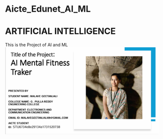 # Aicte_Edunet_AI_ML
# ARTIFICIAL INTELLIGENCE
This is the Project of AI and ML 
<img src="https://github.com/Malavegeetanjali0481/Aicte_Edunet_AI_ML/blob/main/Screenshot%202025-07-13%20205441.png" alt="">
<img src=".png" alt="">
<img src=".png" alt="">
<img src=".png" alt="">
<img src=".png" alt="">
<img src=".png" alt="">
<img src=".png" alt="">
